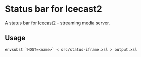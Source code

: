 # Status bar for Icecast2

A status bar for [Icecast2](https://icecast.org/) - streaming media server.


## Usage

```
envsubst `HOST=<name>` < src/status-iframe.xsl > output.xsl
```
